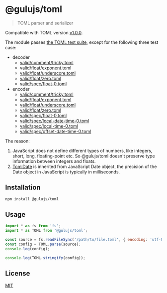 # @gulujs/toml

> TOML parser and serializer

Compatible with TOML version [v1.0.0](https://toml.io/en/v1.0.0).

The module passes [the TOML test suite](https://github.com/toml-lang/toml-test), except for the following three test case:

- decoder
    - [valid/comment/tricky.toml](https://github.com/toml-lang/toml-test/blob/master/tests/valid/comment/tricky.toml)
    - [valid/float/exponent.toml](https://github.com/toml-lang/toml-test/blob/master/tests/valid/float/exponent.toml)
    - [valid/float/underscore.toml](https://github.com/toml-lang/toml-test/blob/master/tests/valid/float/underscore.toml)
    - [valid/float/zero.toml](https://github.com/toml-lang/toml-test/blob/master/tests/valid/float/zero.toml)
    - [valid/spec/float-0.toml](https://github.com/toml-lang/toml-test/blob/master/tests/valid/spec/float-0.toml)
- encoder
    - [valid/comment/tricky.toml](https://github.com/toml-lang/toml-test/blob/master/tests/valid/comment/tricky.toml)
    - [valid/float/exponent.toml](https://github.com/toml-lang/toml-test/blob/master/tests/valid/float/exponent.toml)
    - [valid/float/underscore.toml](https://github.com/toml-lang/toml-test/blob/master/tests/valid/float/underscore.toml)
    - [valid/float/zero.toml](https://github.com/toml-lang/toml-test/blob/master/tests/valid/float/zero.toml)
    - [valid/spec/float-0.toml](https://github.com/toml-lang/toml-test/blob/master/tests/valid/spec/float-0.toml)
    - [valid/spec/local-date-time-0.toml](https://github.com/toml-lang/toml-test/blob/master/tests/valid/spec/local-date-time-0.toml)
    - [valid/spec/local-time-0.toml](https://github.com/toml-lang/toml-test/blob/master/tests/valid/spec/local-time-0.toml)
    - [valid/spec/offset-date-time-0.toml](https://github.com/toml-lang/toml-test/blob/master/tests/valid/spec/offset-date-time-0.toml)

The reason:

1. JavaScript does not define different types of numbers, like integers, short, long, floating-point etc.
So @gulujs/toml doesn't preserve type information between integers and floats.
2. [TomlDate](src/date.ts) is inherited from JavaScript Date object, the precision of the Date object in JavaScript is typically in milliseconds.


## Installation

```sh
npm install @gulujs/toml
```

## Usage

```js
import * as fs from 'fs';
import * as TOML from '@gulujs/toml';

const source = fs.readFileSync('/path/to/file.toml', { encoding: 'utf-8' });
const config = TOML.parse(source);
console.log(config);

console.log(TOML.stringify(config));
```

## License

[MIT](LICENSE)
